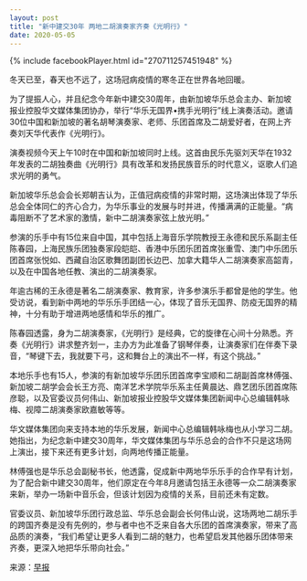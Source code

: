 ```yaml
---
layout: post
title: "新中建交30年 两地二胡演奏家齐奏《光明行》"
date: 2020-05-05
---
```

{% include facebookPlayer.html id="270711257451948" %}

冬天已至，春天也不远了，这场冠病疫情的寒冬正在世界各地回暖。

为了提振人心，并且纪念今年新中建交30周年，由新加坡华乐总会主办、新加坡报业控股华文媒体集团协办，举行“华乐无国界•携手光明行”线上演奏活动。邀请30位中国和新加坡的著名胡琴演奏家、老师、乐团首席及二胡爱好者，在网上齐奏刘天华代表作《光明行》。
<!--more-->

演奏视频今天上午10时在中国和新加坡同时上线。这首由民乐先驱刘天华在1932年发表的二胡独奏曲《光明行》具有改革和发扬民族音乐的时代意义，讴歌人们追求光明的勇气。

新加坡华乐总会会长郑朝吉认为，正值冠病疫情的非常时期，这场演出体现了华乐总会全体同仁的齐心合力，为华乐事业的发展与时并进，传播满满的正能量。“病毒阻断不了艺术家的激情，新中二胡演奏家弦上放光明。”

参演的乐手中有15位来自中国，其中包括上海音乐学院教授王永德和民乐系副主任陈春园，上海民族乐团独奏家段皑皑、香港中乐团乐团首席张重雪、澳门中乐团乐团首席张悦如、西藏自治区歌舞团副团长边巴、加拿大籍华人二胡演奏家高韶青，以及在中国各地任教、演出的二胡演奏家。

年逾古稀的王永德是著名二胡演奏家、教育家，许多参演乐手都曾是他的学生。他受访说，看到新中两地的华乐乐手团结一心，体现了音乐无国界、防疫无国界的精神，十分有助于增进两地感情和华乐的推广。

陈春园透露，身为二胡演奏家，《光明行》是经典，它的旋律在心间十分熟悉。齐奏《光明行》讲求整齐划一，主办方为此准备了钢琴伴奏，让演奏家们在伴奏下录音，“琴键下去，我就要下弓，这和舞台上的演出不一样，有这个挑战。”

本地乐手也有15人，参演的有新加坡华乐团乐团首席李宝顺和二胡副首席林傅强、新加坡二胡学会会长王方亮、南洋艺术学院华乐系主任黄晨达、鼎艺团乐团首席陈彦聪，以及官委议员何伟山、新加坡报业控股华文媒体集团新闻中心总编辑韩咏梅、视障二胡演奏家欧嘉敏等等。

华文媒体集团向来支持本地的华乐发展，新闻中心总编辑韩咏梅也从小学习二胡。她指出，为纪念新中建交30周年，华文媒体集团与华乐总会的合作不只是这场网上演出，接下来还有更多计划，向两地传播正能量。

林傅强也是华乐总会副秘书长，他透露，促成新中两地华乐乐手的合作早有计划，为了配合新中建交30周年，他们原定在今年8月邀请包括王永德等一众二胡演奏家来新，举办一场新中音乐会，但该计划因为疫情的关系，目前还未有定数。

官委议员、新加坡华乐团行政总监、华乐总会副会长何伟山说，这场两地二胡乐手的跨国齐奏是没有先例的，参与者中也不乏来自各大乐团的首席演奏家，带来了高品质的演奏，“我们希望让更多人看到二胡的魅力，也希望启发其他器乐团体带来齐奏，更深入地把华乐带向社会。”

来源：[早报](https://www.zaobao.com.sg/zvideos/news/story20200505-1050688?utm_source=ZB_iPhone&utm_medium=share)
